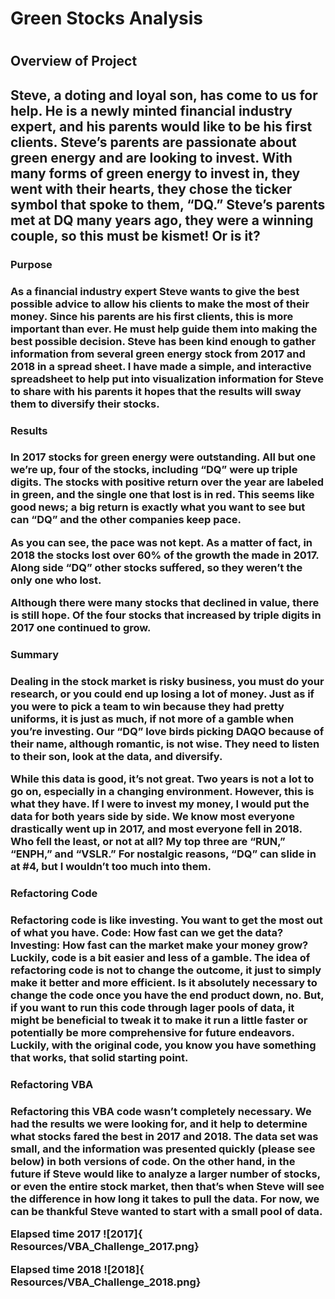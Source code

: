 <h1>Green Stocks Analysis<h1>
<h2>Overview of Project<h2>
<p>Steve, a doting and loyal son, has come to us for help. He is a newly minted financial industry expert, and his parents would like to be his first clients. Steve’s parents are passionate about green energy and are looking to invest. With many forms of green energy to invest in, they went with their hearts, they chose the ticker symbol that spoke to them, “DQ.” Steve’s parents met at DQ many years ago, they were a winning couple, so this must be kismet! Or is it? </p>
<h3>Purpose<h3>
<p>As a financial industry expert Steve wants to give the best possible advice to allow his clients to make the most of their money. Since his parents are his first clients, this is more important than ever. He must help guide them into making the best possible decision. Steve has been kind enough to gather information from several green energy stock from 2017 and 2018 in a spread sheet. I have made a simple, and interactive spreadsheet to help put into visualization information for Steve to share with his parents it hopes that the results will sway them to diversify their stocks. </p>
<h3>Results<h3>
<p>In 2017 stocks for green energy were outstanding. All but one we’re up, four of the stocks, including “DQ” were up triple digits. The stocks with positive return over the year are labeled in green, and the single one that lost is in red. This seems like good news; a big return is exactly what you want to see but can “DQ” and the other companies keep pace. </p>
<p>As you can see, the pace was not kept. As a matter of fact, in 2018 the stocks lost over 60% of the growth the made in 2017. Along side “DQ” other stocks suffered, so they weren’t the only one who lost. </p>
<p>Although there were many stocks that declined in value, there is still hope. Of the four stocks that increased by triple digits in 2017 one continued to grow. </p>
<h3>Summary<h3>
<p>Dealing in the stock market is risky business, you must do your research, or you could end up losing a lot of money. Just as if you were to pick a team to win because they had pretty uniforms, it is just as much, if not more of a gamble when you’re investing.  Our “DQ” love birds picking DAQO because of their name, although romantic, is not wise. They need to listen to their son, look at the data, and diversify. </p>
<p>While this data is good, it’s not great. Two years is not a lot to go on, especially in a changing environment. However, this is what they have. If I were to invest my money, I would put the data for both years side by side. We know most everyone drastically went up in 2017, and most everyone fell in 2018. Who fell the least, or not at all? My top three are “RUN,” “ENPH,” and “VSLR.” For nostalgic reasons, “DQ” can slide in at #4, but I wouldn’t too much into them. </p>
<h3>Refactoring Code<h3>
Refactoring code is like investing. You want to get the most out of what you have. Code: How fast can we get the data? Investing: How fast can the market make your money grow? Luckily, code is a bit easier and less of a gamble. The idea of refactoring code is not to change the outcome, it just to simply make it better and more efficient. Is it absolutely necessary to change the code once you have the end product down, no. But, if you want to run this code through lager pools of data, it might be beneficial to tweak it to make it run a little faster or potentially be more comprehensive for future endeavors. Luckily, with the original code, you know you have something that works, that solid starting point. </p>
<h3>Refactoring VBA<h3>
<p>Refactoring this VBA code wasn’t completely necessary. We had the results we were looking for, and it help to determine what stocks fared the best in 2017 and 2018. The data set was small, and the information was presented quickly (please see below) in both versions of code. On the other hand, in the future if Steve would like to analyze a larger number of stocks, or even the entire stock market, then that’s when Steve will see the difference in how long it takes to pull the data. For now, we can be thankful Steve wanted to start with a small pool of data. </p>

  Elapsed time 2017
![2017]{ Resources/VBA_Challenge_2017.png}

  Elapsed time 2018
![2018]{ Resources/VBA_Challenge_2018.png}

